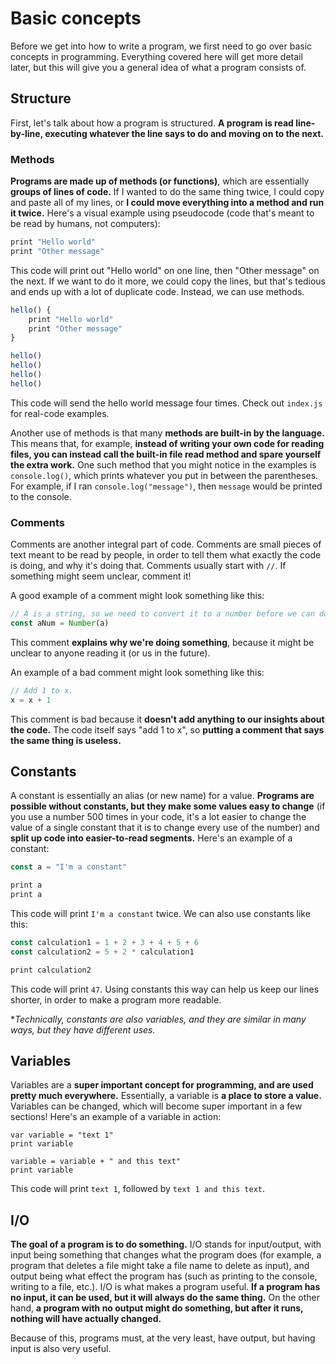 # Basic concepts

Before we get into how to write a program, we first need to go over basic concepts in programming. Everything covered here will get more detail later, but this will give you a general idea of what a program consists of.

## Structure

First, let's talk about how a program is structured. **A program is read line-by-line, executing whatever the line says to do and moving on to the next.**

### Methods

**Programs are made up of methods (or functions)**, which are essentially **groups of lines of code.** If I wanted to do the same thing twice, I could copy and paste all of my lines, or **I could move everything into a method and run it twice.** Here's a visual example using pseudocode (code that's meant to be read by humans, not computers):

```js
print "Hello world"
print "Other message"
```

This code will print out "Hello world" on one line, then "Other message" on the next. If we want to do it more, we could copy the lines, but that's tedious and ends up with a lot of duplicate code. Instead, we can use methods.

```js
hello() {
    print "Hello world"
    print "Other message"
}

hello()
hello()
hello()
hello()
```

This code will send the hello world message four times. Check out `index.js` for real-code examples.

Another use of methods is that many **methods are built-in by the language.** This means that, for example, **instead of writing your own code for reading files, you can instead call the built-in file read method and spare yourself the extra work.** One such method that you might notice in the examples is `console.log()`, which prints whatever you put in between the parentheses. For example, if I ran `console.log("message")`, then `message` would be printed to the console.

### Comments

Comments are another integral part of code. Comments are small pieces of text meant to be read by people, in order to tell them what exactly the code is doing, and why it's doing that. Comments usually start with `//`. If something might seem unclear, comment it!

A good example of a comment might look something like this:
```js
// A is a string, so we need to convert it to a number before we can do math on it.
const aNum = Number(a)
```
This comment **explains why we're doing something**, because it might be unclear to anyone reading it (or us in the future).

An example of a bad comment might look something like this:
```js
// Add 1 to x.
x = x + 1
```
This comment is bad because it **doesn't add anything to our insights about the code.** The code itself says "add 1 to x", so **putting a comment that says the same thing is useless.**

## Constants

A constant is essentially an alias (or new name) for a value. **Programs are possible without constants, but they make some values easy to change** (if you use a number 500 times in your code, it's a lot easier to change the value of a single constant that it is to change every use of the number) and **split up code into easier-to-read segments.** Here's an example of a constant:

```js
const a = "I'm a constant"

print a
print a
```

This code will print `I'm a constant` twice. We can also use constants like this:

```js
const calculation1 = 1 + 2 + 3 + 4 + 5 + 6
const calculation2 = 5 + 2 * calculation1

print calculation2
```

This code will print `47`. Using constants this way can help us keep our lines shorter, in order to make a program more readable.

\*_Technically, constants are also variables, and they are similar in many ways, but they have different uses._

## Variables

Variables are a **super important concept for programming, and are used pretty much everywhere.** Essentially, a variable is **a place to store a value.** Variables can be changed, which will become super important in a few sections! Here's an example of a variable in action:

```
var variable = "text 1"
print variable

variable = variable + " and this text"
print variable
```

This code will print `text 1`, followed by `text 1 and this text`.

## I/O

**The goal of a program is to do something.** I/O stands for input/output, with input being something that changes what the program does (for example, a program that deletes a file might take a file name to delete as input), and output being what effect the program has (such as printing to the console, writing to a file, etc.). I/O is what makes a program useful. **If a program has no input, it can be used, but it will always do the same thing.** On the other hand, **a program with no output might do something, but after it runs, nothing will have actually changed.**

Because of this, programs must, at the very least, have output, but having input is also very useful.
